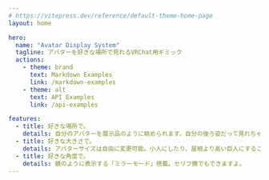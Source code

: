 ```yaml
---
# https://vitepress.dev/reference/default-theme-home-page
layout: home

hero:
  name: "Avatar Display System"
  tagline: アバターを好きな場所で見れるVRChat用ギミック
  actions:
    - theme: brand
      text: Markdown Examples
      link: /markdown-examples
    - theme: alt
      text: API Examples
      link: /api-examples

features:
  - title: 好きな場所で。
    details: 自分のアバターを展示品のように眺められます。自分の後ろ姿だって見れちゃいます。
  - title: 好きな大きさで。
    details: アバターサイズは自由に変更可能。小人にしたり、屋根より高い巨人にすることも出来ます。
  - title: 好きな角度で。
    details: 鏡のように表示する「ミラーモード」搭載。セリフ撫でもできますよ。
---
```


